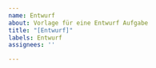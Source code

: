 ```yaml
---
name: Entwurf
about: Vorlage für eine Entwurf Aufgabe
title: "[Entwurf]"
labels: Entwurf
assignees: ''

---
```



